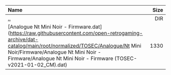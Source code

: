 |Name|Size|
|:---|---:|
|[..](../index.html)|DIR|
|[Analogue Nt Mini Noir - Firmware.dat](https://raw.githubusercontent.com/open-retrogaming-archive/dat-catalog/main/root/normalized/TOSEC/Analogue/Nt Mini Noir/Firmware/Analogue Nt Mini Noir - Firmware/Analogue Nt Mini Noir - Firmware (TOSEC-v2021-01-02_CM).dat)|1330|
